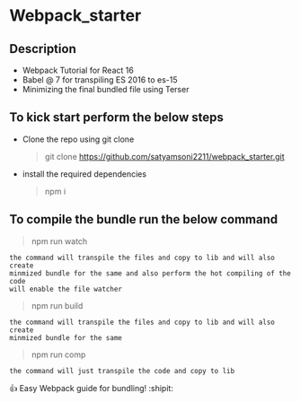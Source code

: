 # Webpack_starter

## Description

- Webpack Tutorial for React 16
- Babel @ 7 for transpiling ES 2016 to es-15
- Minimizing the final bundled file using Terser

## To kick start perform the below steps

- Clone the repo using git clone
  > git clone https://github.com/satyamsoni2211/webpack_starter.git
- install the required dependencies
  > npm i

## To compile the bundle run the below command

> npm run watch

```
the command will transpile the files and copy to lib and will also create
minmized bundle for the same and also perform the hot compiling of the code
will enable the file watcher
```

> npm run build

```
the command will transpile the files and copy to lib and will also create
minmized bundle for the same
```

> npm run comp

```
the command will just transpile the code and copy to lib
```

:+1: Easy Webpack guide for bundling! :shipit:
